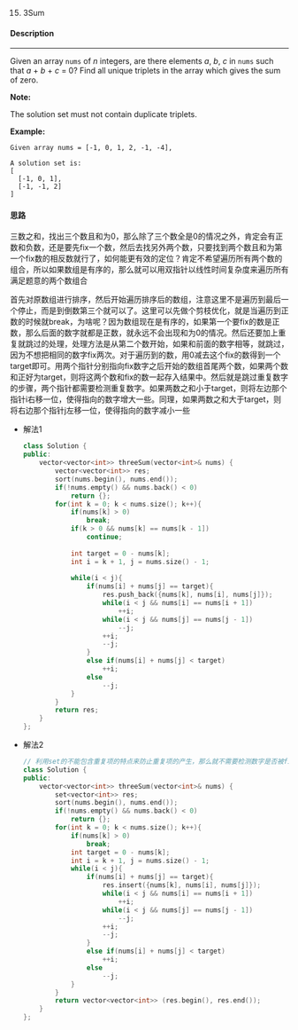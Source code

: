15. 3Sum

#### Description

------

Given an array `nums` of *n* integers, are there elements *a*, *b*, *c* in `nums` such that *a* + *b* + *c* = 0? Find all unique triplets in the array which gives the sum of zero.

**Note:**

The solution set must not contain duplicate triplets.

**Example:**

```
Given array nums = [-1, 0, 1, 2, -1, -4],

A solution set is:
[
  [-1, 0, 1],
  [-1, -1, 2]
]
```

#### 思路

三数之和，找出三个数且和为0，那么除了三个数全是0的情况之外，肯定会有正数和负数，还是要先fix一个数，然后去找另外两个数，只要找到两个数且和为第一个fix数的相反数就行了，如何能更有效的定位？肯定不希望遍历所有两个数的组合，所以如果数组是有序的，那么就可以用双指针以线性时间复杂度来遍历所有满足题意的两个数组合

首先对原数组进行排序，然后开始遍历排序后的数组，注意这里不是遍历到最后一个停止，而是到倒数第三个就可以了。这里可以先做个剪枝优化，就是当遍历到正数的时候就break，为啥呢？因为数组现在是有序的，如果第一个要fix的数是正数，那么后面的数字就都是正数，就永远不会出现和为0的情况。然后还要加上重复就跳过的处理，处理方法是从第二个数开始，如果和前面的数字相等，就跳过，因为不想把相同的数字fix两次。对于遍历到的数，用0减去这个fix的数得到一个target即可。用两个指针分别指向fix数字之后开始的数组首尾两个数，如果两个数和正好为target，则将这两个数和fix的数一起存入结果中。然后就是跳过重复数字的步骤，两个指针都需要检测重复数字。如果两数之和小于target，则将左边那个指针i右移一位，使得指向的数字增大一些。同理，如果两数之和大于target，则将右边那个指针j左移一位，使得指向的数字减小一些

- 解法1

  ```c++
  class Solution {
  public:
      vector<vector<int>> threeSum(vector<int>& nums) {
          vector<vector<int>> res;
          sort(nums.begin(), nums.end());
          if(!nums.empty() && nums.back() < 0)
              return {};
          for(int k = 0; k < nums.size(); k++){
              if(nums[k] > 0)
                  break;
              if(k > 0 && nums[k] == nums[k - 1])
                  continue;
              
              int target = 0 - nums[k];
              int i = k + 1, j = nums.size() - 1;
              
              while(i < j){
                  if(nums[i] + nums[j] == target){
                      res.push_back({nums[k], nums[i], nums[j]});
                      while(i < j && nums[i] == nums[i + 1])
                          ++i;
                      while(i < j && nums[j] == nums[j - 1])
                          --j;
                      ++i;
                      --j;
                  }
                  else if(nums[i] + nums[j] < target) 
                      ++i;
                  else 
                      --j;
              }
          }
          return res;
      }
  };
  ```

- 解法2

  ```c++
  // 利用set的不能包含重复项的特点来防止重复项的产生，那么就不需要检测数字是否被fix过两次
  class Solution {
  public:
      vector<vector<int>> threeSum(vector<int>& nums) {
          set<vector<int>> res;
          sort(nums.begin(), nums.end());
          if(!nums.empty() && nums.back() < 0)
              return {};
          for(int k = 0; k < nums.size(); k++){
              if(nums[k] > 0) 
                  break;
              int target = 0 - nums[k];
              int i = k + 1, j = nums.size() - 1;
              while(i < j){
                  if(nums[i] + nums[j] == target){
                      res.insert({nums[k], nums[i], nums[j]});
                      while(i < j && nums[i] == nums[i + 1])
                          ++i;
                      while(i < j && nums[j] == nums[j - 1])
                          --j;
                      ++i;
                      --j;
                  }
                  else if(nums[i] + nums[j] < target)
                      ++i;
                  else
                      --j;
              }
          }
          return vector<vector<int>> (res.begin(), res.end());
      }
  }; 
  ```
